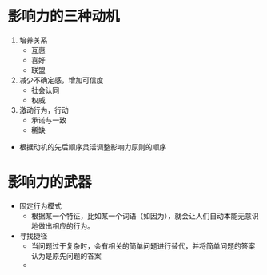 # 影响力的三种动机

1. 培养关系
	- 互惠
	- 喜好
	- 联盟
2. 减少不确定感，增加可信度
	- 社会认同
	- 权威
3. 激动行为，行动
	- 承诺与一致
	- 稀缺

- 根据动机的先后顺序灵活调整影响力原则的顺序

# 影响力的武器

- 固定行为模式
	- 根据某一个特征，比如某一个词语（如因为），就会让人们自动本能无意识地做出相应的行为。
- 寻找捷径
	- 当问题过于复杂时，会有相关的简单问题进行替代，并将简单问题的答案认为是原先问题的答案
	- 